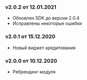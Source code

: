 ### v2.0.2 от 12.01.2021
* Обновлен SDK до версии 2.0.4
* Исправлены некоторые ошибки

### v2.0.1 от 15.12.2020
* Новый виджет кредитования

### v2.0.0 от 10.12.2020
* Ребрендинг модуля
